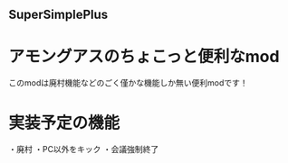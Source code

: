 ## SuperSimplePlus
# アモングアスのちょこっと便利なmod<br>
このmodは廃村機能などのごく僅かな機能しか無い便利modです！<br>

# 実装予定の機能
・廃村
・PC以外をキック
・会議強制終了

